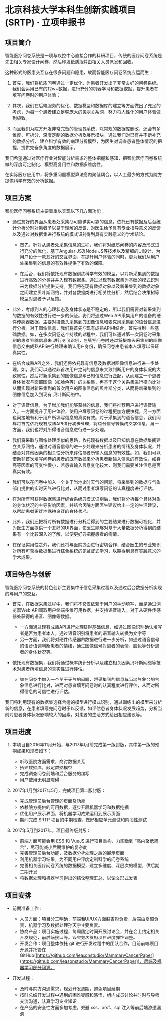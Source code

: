 # 北京科技大学本科生创新实践项目(SRTP) · 立项申报书


## 项目简介

智能医疗问卷系统是一项与疾控中心直接合作的科研项目，传统的医疗问卷系统是先由相关专家设计问卷，然后印发纸质版并由相关人员派发和回收。

这种形式的医患交互存在很多问题和隐患，故而智能医疗问卷系统应运而生：

 1. 首先，我们将纸质问卷通过一定优化，为患者开发出了非常友好的问卷系统。我们会运用已有的12w+数据，进行充分的机器学习和数据挖掘，提升患者在填写问卷时的用户体验；

 2. 其次，我们在后端服务的优化、数据模型和数据库的建立等方面做出了充足的考虑，为每一个患者建立足够庞大的亲朋关系网，努力将人性化的用户体验做到极致。

 3. 而且我们为院方开发非常完备的管理员系统，除常规的数据库删改，还会有多维度、可拆分、深度定制的数据分析及展示模块，通过我们对已有并不断补充的数据分析，
 建立科学有效的病理分析模型，为医生对调查患者整体情况的把握，提供完备多角度的数据展示。

我们希望通过对医疗行业对智能分析需求的整体把握和感知，把智能医疗问卷系统做的深度可定制化、模型高复用性和数据多维度性。

在实际医疗应用中，将多重问题模型算法高内聚低耦合，以人工最少的方式为院方提供科学有效的分析数据。

## 项目方案

智能医疗问卷系统主要着重以实现以下几方面功能：

 - 通过友好的界面从患者处采集尽可能详实可靠的信息，依托已有数据及后台统计分析分别对患者予以易于理解的反馈，对医生给予具有专业指导意义的反馈以及通过对数据集进行系统的模式识别得到具有实践意义的学术结论。
 
     - 首先，针对从患者处采集信息的过程，我们将对纸质问卷的内容及形式进行充分的优化，基于Angular JS及Node JS等技术以及精细的UI设计，为用户设计一款友好的交互界面，在提升用户体验的同时，更为我们从用户处采集到的信息的有效性提供了有效的保障。
 
     - 在后台，我们将依托现有数据训练科学有效的模型，以对新采集到的数据进行高效的分类并并入现有数据集。通过以现有数据集为基础的模式识别来为数据分析提供支持。我们将在现有数据对象以及新采集到的数据对象之间建立贝叶斯网络，并对各数据类进行相关性分析，然后结合决策树等模型对患者予以反馈。
 
 - 此外，考虑到人的心理状态及身体状态是不稳定的，所以我们需要对新采集到的数据的有效性进行进一步的保证。我们将通过Web API采集用户的设备的硬件传感器数据，主要对摄像头采集到的图像信息和麦克风采集到的语音信息进行分析。对于图像信息，我们将首先与现有成熟API相结合，首先得到一些基础数据。如，在多次问卷这个持续的过程中，我们可以通过第一次问卷时采集到的患者容貌信息来 进行身份识别，在填写问卷时通过将摄像头采集到的图像信息交由成熟API进行处理来确认用户身份，确保问卷由患者本人填写以保证真实性。
 
 - 在结合成熟API之外，我们还将依托现有信息及数据对图像信息进行进一步处理。如，我们可以通过非首次用户之前的信息来大致判断用户的身体状况的大致属性，然后将新采集到的图像信息与已知信息进行匹配，从而建立一个患者身体状况与面部图像（如脸色等）的关系集，再基于这个关系集进行横向比对从而实现对新采集到的首次用户的图像信息的贝叶斯分类，从而将新采集到的图像信息加入到现有 贝叶斯网络中。
 
 - 对于语音信息，为了增加我们能够获得的信息，我们将推荐用户进行语音输入。一方面提升了用户体验，使用户填写问卷的过程更加方便快捷，另一方面也间接地有利于用户所填写信息的真实有效。对于采集到的语音信息，我们同样将首先依托现有成熟API进行初步处理，将语音信号转换成文字信息。另一方面，我们也将对所得语音信息进行进一步处理。
 
 - 我们将采取与图像处理类似的思路，依托现有数据以及已知信息在数据集间建立关系网络，通过对语音信号的进一步处理来分析患者的情绪及身体状况，并结合对其他因素的相关性分析来评估患者所输入信息的有效性。如，我们可以借助非首次填写问卷的患者的既有数据来分析患者新输入信息的有效性，如身高等因素的可变性很小，若患者输入信息变化较大，则我们需要关注信息是否真实有效。
 
 - 我们可以在问卷中加入一个关于当地此时天气的问题，将采集到的数据与气象部门提供的实时天气进行比对，从而对患者填写问卷的认真程度进行评估。
 
 - 在对所有可获得数据集进行综合系统的模式识别后，我们将分析每个具体对象的身体状况的主导影响因素，并结合医院方面医生建议给出一定的生活建议，以帮助患者更好地保持良好的身体状况。
 
 - 此外，我们还把将对所有数据进行分析后得到的主要结果进行数据可视化，并为医生方面提供一个友好的UI界面，使医生能够对基于大量数据分析得到的结果有一个比较深入的了解，以便更好的把握患者的病情。
 
 - 在保证实用性之外，我们还将与医院方面进行密切合作，结合医生的专业知识对所有可获得数据集进行综合系统的非监督式学习，以期得到具有实践意义的学术成果。

## 项目特色与创新

智能医疗问卷系统的特色创新主要集中于信息采集过程以及通过后台数据分析实现的与用户的交互。

 - 首先，在数据采集过程中，我们将不仅仅依赖于用户的手动填写，而是通过浏览器Web API调取用户终端多维可用数据，并支持语音输入。对于从硬件传感器处获得的语音、图像等数据。

    - 一方面通过现有成熟API进行处理获得基础信息，如通过图像识别确认填写者是否为患者本人，通过语音识别将患者的语音输入转换为文字等
    - 另一方面，我们将对硬件传感器的数据进行进一步分析，如通过语音信号的语音语调判断患者的情绪，通过图像信号对患者的表情、脸色等分析患者的身体状况等。

 - 依托现有数据集，我们将通过概率统计分析以及建立相关因素贝叶斯网络等技术对患者所填信息的真实性进行评估。
    - 如在问卷中加入一个关于天气的问题，将采集到的信息与当地气象台的气象信息进行比对，进而对患者填写问卷时的认真程度进行评估，从而对所得信息的可信性进行评估。
    
我们将利用现有的数据集选择合适的模型进行模式识别，通过训练出的模型来分析新的信息，在患者填写完问卷时予以反馈，如评估患者身体状况发展趋势，分析当前对患者身体状况影响较大的因素，对患者的生活方式给出相应建议等。

## 项目进度

1. 本项目自2016年11月开始，与2017年1月前完成第一版封版，其中第一版的预期成果和规模如下：

    - 听取医院方面需求，商讨数据关系
    - 搭建数据库，敲定数据模型
    - 完成调查问卷前端和后台服务的编写
    - 用户使用无明显障碍

2. 2017年1月到2017年5月，完成项目第二版封版：

    - 完成管理员后台管理的页面及功能
    - 依赖院方提供的可用数据，逐步开展机器学习和数据挖掘
    - 优化用户展示界面，将机器学习成果运用到展示页面
    - 期间完成 SRTP 项目的中期检查，做好相应单元测试和阶段性测试

3. 2017年5月到2017年，项目最终版封版：

    - 前端方面可能会用 ES6 和 VueJS 进行项目重构，力图做到 “高内聚低耦合”，尽可能减小后期维护的复杂度
    - 完善管理员后台功能，及数据分析处理之后的展示页面
    - 利用机器学习结果，为不同用户深度定制科学的问卷系统
    - 完善相关医疗问卷系统的数据模型，建立多维度、深层次的模型，供后期二期开发
    - 将数据处理和机器学习得出的结论整理汇总，以论文形式发表

## 项目安排

 - 前期准备工作：

    - 人员方面：项目分工明确，前端和UI/UX方面赵吉彤负责，后端由夏超负责，机器学习及数据处理孙天宇主要负责。
    - 协商产品：项目实施过程，每周固定时间开展讨论会，并在会上约定相关开发规范，前后端接口等。该会频次依照项目进度弹性调整。
    - 开发合作：项目整体依托 git 进行开发过程中的团队合作，目前前端项目开源并托管在GitHub([https://github.com/jeasonstudio/MammaryCancerPaper](https://github.com/jeasonstudio/MammaryCancerPaper))，后端及机器学习部分闭源。

 - 开发过程：

    - 及时与院方沟通需求，规划开发周期，避免项目延期
    - 按时总结开发过程中遇到的困难疑惑和感悟，组内成员讨论并时时与导师交流沟通，认真学习专业知识
    - 在产品的安全性方面多加考虑，规避 xss、xrsf、sql 注入等前后端渗透漏洞

    